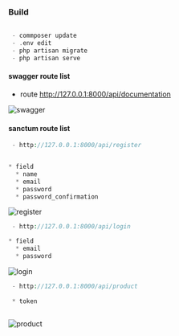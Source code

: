 
### Build

```php

 - commposer update
 - .env edit
 - php artisan migrate
 - php artisan serve
```



#### swagger route list

- route
http://127.0.0.1:8000/api/documentation

![swagger](https://github.com/hs-qwerty/laravel-todo/blob/main/swagger.png)



#### sanctum route list



```php
 - http://127.0.0.1:8000/api/register


* field
  * name
  * email
  * password
  * password_confirmation

```

![register](https://github.com/hs-qwerty/laravel-todo/blob/main/register.png)



```php
 - http://127.0.0.1:8000/api/login

* field
  * email
  * password

```
![login](https://github.com/hs-qwerty/laravel-todo/blob/main/login.png)

```php
 - http://127.0.0.1:8000/api/product
 
 * token
 
```

![product](https://github.com/hs-qwerty/laravel-todo/blob/main/product.png)

